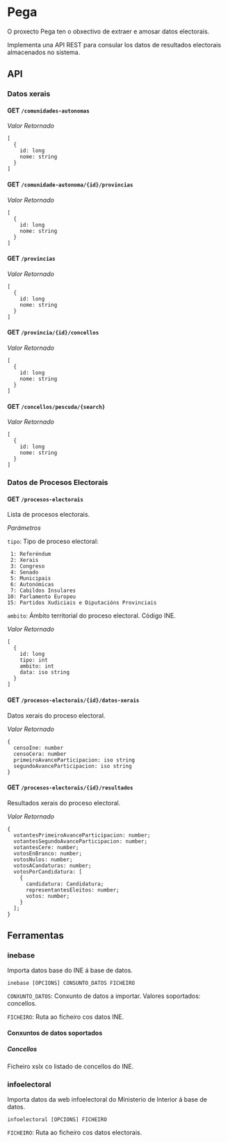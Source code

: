 # Pega

O proxecto Pega ten o obxectivo de extraer e amosar datos electorais.

Implementa una API REST para consular los datos de resultados
electorais almacenados no sistema.

## API

### Datos xerais

#### GET `/comunidades-autonomas`

*Valor Retornado*

```
[
  {
    id: long
    nome: string
  }
]
```

#### GET `/comunidade-autonoma/{id}/provincias`

*Valor Retornado*

```
[
  {
    id: long
    nome: string
  }
]
```

#### GET `/provincias`

*Valor Retornado*

```
[
  {
    id: long
    nome: string
  }
]
```

#### GET `/provincia/{id}/concellos`

*Valor Retornado*

```
[
  {
    id: long
    nome: string
  }
]
```

#### GET `/concellos/pescuda/{search}`

*Valor Retornado*

```
[
  {
    id: long
    nome: string
  }
]
```

### Datos de Procesos Electorais

#### GET `/procesos-electorais`

Lista de procesos electorais.

*Parámetros*

`tipo`: Tipo de proceso electoral:
```
 1: Referéndum
 2: Xerais
 3: Congreso
 4: Senado
 5: Municipais
 6: Autonómicas
 7: Cabildos Insulares
10: Parlamento Europeu
15: Partidos Xudiciais e Diputacións Provinciais
```
`ambito`: Ámbito territorial do proceso electoral.
Código INE.

*Valor Retornado*

```
[
  {
    id: long
    tipo: int
    ambito: int
    data: iso string
  }
]
```

#### GET `/procesos-electorais/{id}/datos-xerais`

Datos xerais do proceso electoral.

*Valor Retornado*

```
{
  censoIne: number
  censoCera: number
  primeiroAvanceParticipacion: iso string
  segundoAvanceParticipacion: iso string
}
```

#### GET `/procesos-electorais/{id}/resultados`

Resultados xerais do proceso electoral.

*Valor Retornado*

```
{
  votantesPrimeiroAvanceParticipacion: number;
  votantesSegundoAvanceParticipacion: number;
  votantesCere: number;
  votosEnBranco: number;
  votosNulos: number;
  votosACandaturas: number;
  votosPorCandidatura: [
    {
      candidatura: Candidatura;
      representantesEleitos: number;
      votos: number;
    }
  ];
}
```

## Ferramentas

### inebase

Importa datos base do INE á base de datos.

```
inebase [OPCIONS] CONSUNTO_DATOS FICHEIRO
```

`CONXUNTO_DATOS`: Conxunto de datos a importar. Valores soportados: concellos.

`FICHEIRO`: Ruta ao ficheiro cos datos INE.

#### Conxuntos de datos soportados

##### Concellos

Ficheiro xslx co listado de concellos do INE.

### infoelectoral

Importa datos da web infoelectoral do Ministerio de Interior á base de datos.

```
infoelectoral [OPCIONS] FICHEIRO
```

`FICHEIRO`: Ruta ao ficheiro cos datos electorais.
